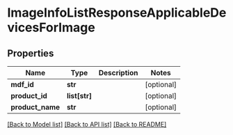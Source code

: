 # ImageInfoListResponseApplicableDevicesForImage

## Properties
Name | Type | Description | Notes
------------ | ------------- | ------------- | -------------
**mdf_id** | **str** |  | [optional] 
**product_id** | **list[str]** |  | [optional] 
**product_name** | **str** |  | [optional] 

[[Back to Model list]](../README.md#documentation-for-models) [[Back to API list]](../README.md#documentation-for-api-endpoints) [[Back to README]](../README.md)


